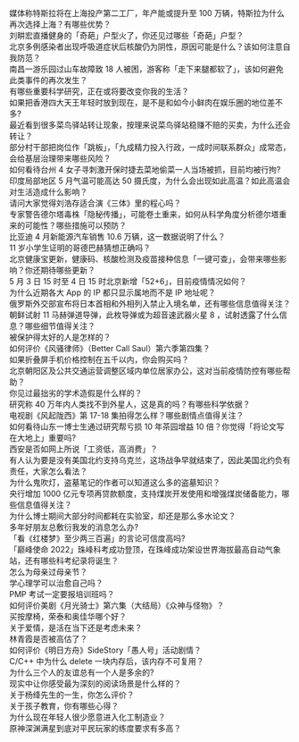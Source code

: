 媒体称特斯拉将在上海投产第二工厂，年产能或提升至 100 万辆，特斯拉为什么再次选择上海？有哪些优势？  
刘畊宏直播健身的「奇葩」户型火了，你还见过哪些「奇葩」户型？  
北京多例感染者出现呼吸道症状后核酸仍为阴性，原因可能是什么？该如何注意自我防范？  
南昌一游乐园过山车故障致 18 人被困，游客称「走下来腿都软了」，该如何避免此类事件的再次发生？  
有哪些重要科学研究，正在或将要改变你我的生活？  
如果把香港四大天王年轻时放到现在，是不是和如今小鲜肉在娱乐圈的地位差不多?  
最近看到很多菜鸟驿站转让现象，按理来说菜鸟驿站稳赚不赔的买卖，为什么还会转让？  
部分村干部把岗位作「跳板」，「九成精力投入行政，一成时间联系群众」成常态，会给基层治理带来哪些风险？  
如何看待台州 4 女子寻刺激开保时捷去菜地偷菜一人当场被抓，目前均被行拘?  
印度局部地区 5 月气温可能高达 50 摄氏度，为什么会出现如此高温？如此高温会对生活造成什么影响？  
请问大家觉得刘浩存适合演《三体》里的程心吗？  
专家警告德尔塔毒株「隐秘传播」，可能卷土重来，如何从科学角度分析德尔塔重来的可能性？哪些措施可以预防？  
比亚迪 4 月新能源汽车销售 10.6 万辆，这一数据说明了什么？  
11 岁小学生证明的哥德巴赫猜想正确吗？  
北京健康宝更新，健康码、核酸检测及疫苗接种信息「一键可查」，会带来哪些影响？你还期待哪些更新？  
5 月 3 日 15 时至 4 日 15 时北京新增「52+6」，目前疫情情况如何？  
为什么近期各大 App 的 IP 都只显示属地而不是 IP 地址呢？  
俄罗斯外交部宣布将日本首相和外相列入禁止入境名单，还有哪些信息值得关注？  
朝鲜试射 11 马赫弹道导弹，此枚导弹或为超音速武器火星 8 ，试射透露了什么信息？哪些细节值得关注？  
被保护得太好的人是怎样的？  
如何评价《风骚律师》（Better Call Saul）第六季第四集？  
如果折叠屏手机价格控制在五千以内，你会购买吗？  
北京朝阳区及公共交通运营调整区域内单位居家办公，这对当前疫情防控有哪些帮助？  
你见过最拙劣的学术造假是什么样的？  
研究称 40 万年内人类找不到外星人，这是真的吗？有哪些科学依据？  
电视剧《风起陇西》第 17-18 集拍得怎么样？哪些剧情点值得关注？  
如何看待山东一博士生通过研究帮亏损 10 年茶园增益 10 倍？你觉得「将论文写在大地上」重要吗?  
西安是否如网上所说「工资低，高消费」？  
有人认为要是没有美国北约支持乌克兰，这场战争早就结束了，因此美国北约负有责任，大家怎么看法？  
为什么鬼吹灯，盗墓笔记的作者可以知道这么多的盗墓知识？  
央行增加 1000 亿元专项再贷款额度，支持煤炭开发使用和增强煤炭储备能力，哪些信息值得关注？  
为什么博士期间大部分时间都耗在实验室，却还是那么多水论文？  
多年好朋友总敷衍我发的消息怎么办?  
「看《红楼梦》至少两三百遍」的言论可信度高吗?  
「巅峰使命 2022」珠峰科考成功登顶，在珠峰成功架设世界海拔最高自动气象站，还有哪些科考纪录将诞生？  
怎么为母亲过母亲节？  
学心理学可以治愈自己吗？  
PMP 考试一定要报培训班吗？  
如何评价美剧《月光骑士》第六集（大结局）《众神与怪物》？  
买按摩椅，荣泰和奥佳华哪个好？  
关于爱情，是活在当下还是考虑未来？  
林青霞是否被高估了？  
如何评价《明日方舟》SideStory「愚人号」活动剧情？  
C/C++ 中为什么 delete 一块内存后，该内存不可复用？  
为什么三个人的友谊总有一个人是多余的?  
现实中让你感受最为深刻的阅读场景是什么样的？  
关于杨绛先生的一生，你怎么评价？  
关于孩子教育，你有哪些心得？  
为什么现在年轻人很少愿意进入化工制造业？  
原神深渊满星到底对平民玩家的练度要求有多高？  
